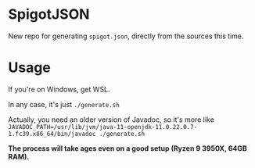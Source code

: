 # SpigotJSON

New repo for generating `spigot.json`, directly from the sources this time.

# Usage

If you're on Windows, get WSL.

In any case, it's just `./generate.sh`

Actually, you need an older version of Javadoc, so it's more like `JAVADOC_PATH=/usr/lib/jvm/java-11-openjdk-11.0.22.0.7-1.fc39.x86_64/bin/javadoc ./generate.sh`

**The process will take ages even on a good setup (Ryzen 9 3950X, 64GB RAM).**
